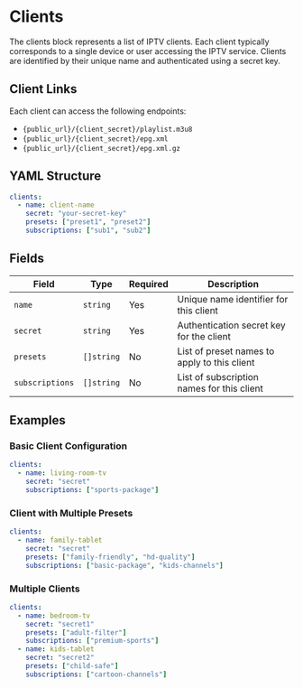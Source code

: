 # Clients

The clients block represents a list of IPTV clients. Each client typically corresponds to a single device or user accessing the IPTV service. Clients are identified by their unique name and authenticated using a secret key.


## Client Links

Each client can access the following endpoints:

- `{public_url}/{client_secret}/playlist.m3u8`
- `{public_url}/{client_secret}/epg.xml`
- `{public_url}/{client_secret}/epg.xml.gz`

## YAML Structure

```yaml
clients:
  - name: client-name
    secret: "your-secret-key"
    presets: ["preset1", "preset2"]
    subscriptions: ["sub1", "sub2"]
```

## Fields

| Field           | Type       | Required | Description                                    |
|-----------------|------------|----------|------------------------------------------------|
| `name`          | `string`   | Yes      | Unique name identifier for this client        |
| `secret`        | `string`   | Yes      | Authentication secret key for the client      |
| `presets`       | `[]string` | No       | List of preset names to apply to this client  |
| `subscriptions` | `[]string` | No       | List of subscription names for this client    |

## Examples

### Basic Client Configuration

```yaml
clients:
  - name: living-room-tv
    secret: "secret"
    subscriptions: ["sports-package"]
```

### Client with Multiple Presets

```yaml
clients:
  - name: family-tablet
    secret: "secret"
    presets: ["family-friendly", "hd-quality"]
    subscriptions: ["basic-package", "kids-channels"]
```

### Multiple Clients

```yaml
clients:
  - name: bedroom-tv
    secret: "secret1"
    presets: ["adult-filter"]
    subscriptions: ["premium-sports"]
  - name: kids-tablet
    secret: "secret2"
    presets: ["child-safe"]
    subscriptions: ["cartoon-channels"]
```